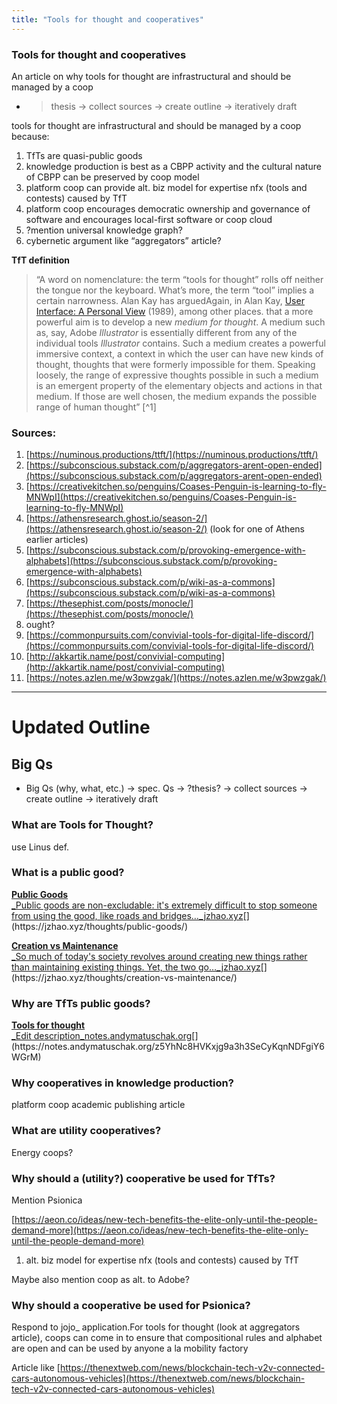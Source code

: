 ```yaml
---
title: "Tools for thought and cooperatives"
---
```


### Tools for thought and cooperatives

An article on why tools for thought are infrastructural and should be managed by a coop

-   > thesis -> collect sources -> create outline -> iteratively draft

tools for thought are infrastructural and should be managed by a coop because:

1.  TfTs are quasi-public goods
2.  knowledge production is best as a CBPP activity and the cultural nature of CBPP can be preserved by coop model
3.  platform coop can provide alt. biz model for expertise nfx (tools and contests) caused by TfT
4.  platform coop encourages democratic ownership and governance of software and encourages local-first software or coop cloud
5.  ?mention universal knowledge graph?
6.  cybernetic argument like “aggregators” article?

**TfT definition**

>“A word on nomenclature: the term “tools for thought” rolls off neither the tongue nor the keyboard. What’s more, the term “tool” implies a certain narrowness. Alan Kay has arguedAgain, in Alan Kay, [User Interface: A Personal View](https://numinous.productions/ttft/assets/Kay1989.pdf) (1989), among other places. that a more powerful aim is to develop a new _medium for thought_. A medium such as, say, Adobe _Illustrator_ is essentially different from any of the individual tools _Illustrator_ contains. Such a medium creates a powerful immersive context, a context in which the user can have new kinds of thought, thoughts that were formerly impossible for them. Speaking loosely, the range of expressive thoughts possible in such a medium is an emergent property of the elementary objects and actions in that medium. If those are well chosen, the medium expands the possible range of human thought” [^1]

### Sources:

1.  [https://numinous.productions/ttft/](https://numinous.productions/ttft/)
2.  [https://subconscious.substack.com/p/aggregators-arent-open-ended](https://subconscious.substack.com/p/aggregators-arent-open-ended)
3.  [https://creativekitchen.so/penguins/Coases-Penguin-is-learning-to-fly-MNWpI](https://creativekitchen.so/penguins/Coases-Penguin-is-learning-to-fly-MNWpI)
4.  [https://athensresearch.ghost.io/season-2/](https://athensresearch.ghost.io/season-2/) (look for one of Athens earlier articles)
5.  [https://subconscious.substack.com/p/provoking-emergence-with-alphabets](https://subconscious.substack.com/p/provoking-emergence-with-alphabets)
6.  [https://subconscious.substack.com/p/wiki-as-a-commons](https://subconscious.substack.com/p/wiki-as-a-commons)
7.  [https://thesephist.com/posts/monocle/](https://thesephist.com/posts/monocle/)
8.  ought?
9.  [https://commonpursuits.com/convivial-tools-for-digital-life-discord/](https://commonpursuits.com/convivial-tools-for-digital-life-discord/)
10.  [http://akkartik.name/post/convivial-computing](http://akkartik.name/post/convivial-computing)
11.  [https://notes.azlen.me/w3pwzgak/](https://notes.azlen.me/w3pwzgak/)

---

# Updated Outline

## Big Qs 
-   Big Qs (why, what, etc.) -> spec. Qs -> ?thesis? -> collect sources -> create outline -> iteratively draft

### What are Tools for Thought?

use Linus def.

### What is a public good?

[**Public Goods**  
_Public goods are non-excludable: it's extremely difficult to stop someone from using the good, like roads and bridges…_jzhao.xyz](https://jzhao.xyz/thoughts/public-goods/ "https://jzhao.xyz/thoughts/public-goods/")[](https://jzhao.xyz/thoughts/public-goods/)

[**Creation vs Maintenance**  
_So much of today's society revolves around creating new things rather than maintaining existing things. Yet, the two go…_jzhao.xyz](https://jzhao.xyz/thoughts/creation-vs-maintenance/ "https://jzhao.xyz/thoughts/creation-vs-maintenance/")[](https://jzhao.xyz/thoughts/creation-vs-maintenance/)

  

### Why are TfTs public goods?

[**Tools for thought**  
_Edit description_notes.andymatuschak.org](https://notes.andymatuschak.org/z5YhNc8HVKxjg9a3h3SeCyKqnNDFgiY6WGrM "https://notes.andymatuschak.org/z5YhNc8HVKxjg9a3h3SeCyKqnNDFgiY6WGrM")[](https://notes.andymatuschak.org/z5YhNc8HVKxjg9a3h3SeCyKqnNDFgiY6WGrM)

  

### Why cooperatives in knowledge production?

platform coop academic publishing article

### What are utility cooperatives?

Energy coops?

### Why should a (utility?) cooperative be used for TfTs?

Mention Psionica

[https://aeon.co/ideas/new-tech-benefits-the-elite-only-until-the-people-demand-more](https://aeon.co/ideas/new-tech-benefits-the-elite-only-until-the-people-demand-more)

1.  alt. biz model for expertise nfx (tools and contests) caused by TfT

Maybe also mention coop as alt. to Adobe?

### Why should a cooperative be used for Psionica?

Respond to jojo_ application.For tools for thought (look at aggregators article), coops can come in to ensure that compositional rules and alphabet are open and can be used by anyone a la mobility factory

Article like [https://thenextweb.com/news/blockchain-tech-v2v-connected-cars-autonomous-vehicles](https://thenextweb.com/news/blockchain-tech-v2v-connected-cars-autonomous-vehicles)
